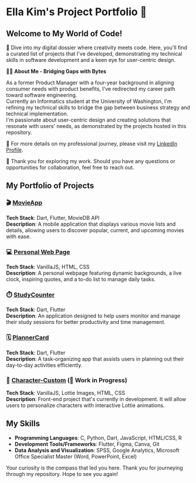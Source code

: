 # Ella Kim's Project Portfolio 🌟

## Welcome to My World of Code!

🚀 Dive into my digital dossier where creativity meets code. Here, you'll find a curated list of projects that I've developed, demonstrating my technical skills in software development and a keen eye for user-centric design.

👩‍💻 **About Me - Bridging Gaps with Bytes**

As a former Product Manager with a four-year background in aligning consumer needs with product benefits, I've redirected my career path toward software engineering.\
Currently an Informatics student at the University of Washington, I'm refining my technical skills to bridge the gap between business strategy and technical implementation.\
I'm passionate about user-centric design and creating solutions that resonate with users' needs, as demonstrated by the projects hosted in this repository.

🔗 For more details on my professional journey, please visit my [LinkedIn Profile](www.linkedin.com/in/ellakim913).

🤝 Thank you for exploring my work. Should you have any questions or opportunities for collaboration, feel free to reach out.

## My Portfolio of Projects

### 🎬 [MovieApp](https://github.com/Ella-Kim913/movieapp)
**Tech Stack**: Dart, Flutter, MovieDB API  
**Description**: A mobile application that displays various movie lists and details, allowing users to discover popular, current, and upcoming movies with ease.

### 💻 [Personal Web Page](https://github.com/Ella-Kim913/Ella-Kim913.github.io)
**Tech Stack**: VanillaJS, HTML, CSS  
**Description**: A personal webpage featuring dynamic backgrounds, a live clock, inspiring quotes, and a to-do list to manage daily tasks.

### ⏱️ [StudyCounter](https://github.com/Ella-Kim913/StudyCounter)
**Tech Stack**: Dart, Flutter  
**Description**: An application designed to help users monitor and manage their study sessions for better productivity and time management.

### 🗓️ [PlannerCard](https://github.com/Ella-Kim913/PlannerCard)
**Tech Stack**: Dart, Flutter  
**Description**: A task-organizing app that assists users in planning out their day-to-day activities efficiently.

### 🎨 [Character-Custom](https://github.com/Ella-Kim913/Character-Custom) (🚧 Work in Progress)
**Tech Stack**: VanillaJS, Lottie Images, HTML, CSS  
**Description**: Front-end project that's currently in development. It will allow users to personalize characters with interactive Lottie animations.

## My Skills

- **Programming Languages**: C, Python, Dart, JavaScript, HTML/CSS, R
- **Development Tools/Frameworks**: Flutter, Figma, Canva, Git
- **Data Analysis and Visualization**: SPSS, Google Analytics, Microsoft Office Specialist Master (Word, PowerPoint, Excel)

Your curiosity is the compass that led you here. Thank you for journeying through my repository. Hope to see you again!


